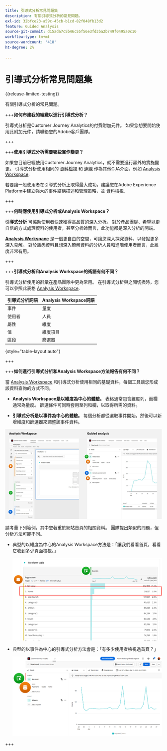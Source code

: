 ```yaml
---
title: 引導式分析常見問題集
description: 有關引導式分析的常見問題。
exl-id: 32bfce23-a59c-45cb-b1cd-82f048fb13d2
feature: Guided Analysis
source-git-commit: d15ada7c5b46c55f56e3fd3ba2b749f0495a0c10
workflow-type: tm+mt
source-wordcount: '418'
ht-degree: 2%

---
```


# 引導式分析常見問題集

{{release-limited-testing}}

有關引導式分析的常見問題。

+++**如何布建我的組織以進行引導式分析？**

引導式分析是Customer Journey Analytics的付費附加元件。 如果您想要開始使用此附加元件，請聯絡您的Adobe客戶團隊。

+++

+++**使用引導式分析需要哪些實作變更？**

如果您目前已經使用Customer Journey Analytics，就不需要進行額外的實施變更。 引導式分析使用相同的 [資料檢視](../data-views/data-views.md) 和 [連線](../connections/overview.md) 作為其他CJA介面，例如 [Analysis Workspace](../analysis-workspace/home.md).

若要讓一般使用者在引導式分析上取得最大成功，建議您在Adobe Experience Platform中建立強大的事件結構描述和管理策略，並 [資料檢視](../data-views/data-views.md).

+++

+++**何時應使用引導式分析或Analysis Workspace？**

**引導式分析** 可協助使用者快速獲得高品質的深入分析。 對於產品團隊、希望以更自信的方式處理資料的使用者，甚至分析師而言，此功能都是深入分析的開端。

**[Analysis Workspace](../analysis-workspace/home.md)** 是一個更自由的空間，可讓您深入探究資料，以發掘更多深入見解。 對於熟悉資料且想深入瞭解資料的分析人員和進階使用者而言，此維度非常有用。

+++

+++**引導式分析和Analysis Workspace的術語有何不同？**

引導式分析使用的辭彙在產品團隊中更為常用。 在引導式分析與之間切換時，您可以參照此表格 [Analysis Workspace](../analysis-workspace/home.md).

| 引導式分析詞語 | Analysis Workspace詞語 |
| --- | --- |
| 事件 | 量度 |
| 使用者 | 人員 |
| 屬性 | 維度 |
| 值 | 維度項目 |
| 區段 | 篩選器 |

{style="table-layout:auto"}

+++

+++**如何進行引導式分析和Analysis Workspace方法報告有何不同？**

當 [Analysis Workspace](../analysis-workspace/home.md) 和引導式分析使用相同的基礎資料，每個工具讓您形成該資料查詢的方式不同。

* **Analysis Workspace是以維度為中心的體驗。** 表格通常包含維度列，而欄通常為量度。 篩選條件可同時套用至列和欄，以取得所需的資料。

* **引導式分析是以事件為中心的體驗。** 每個分析都從選取事件開始，然後可以新增維度和篩選器來調整該事件資料。

![結構](assets/structure.png)

請考量下列範例，其中您著重於網站首頁的相關資料。 團隊提出類似的問題，但分析方法可能不同。

* 典型的以維度為中心的Analysis Workspace方法是：「讓我們看看首頁，看看它收到多少頁面檢視。」

  ![Dimension置中](assets/dimension-centered.png)

* 典型的以事件為中心的引導式分析方法會是：「有多少使用者檢視過首頁？」

  ![以事件為中心](assets/event-centered.png)

+++
